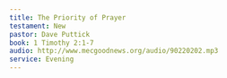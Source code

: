 ```yaml
---
title: The Priority of Prayer
testament: New
pastor: Dave Puttick
book: 1 Timothy 2:1-7
audio: http://www.mecgoodnews.org/audio/90220202.mp3
service: Evening
---
```

